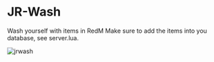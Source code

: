 # JR-Wash
 Wash yourself with items in RedM  Make sure to add the items into you database, see server.lua.

![jrwash](https://github.com/JustRoys/JR-Wash/assets/59421443/3c196e28-fb4c-4d0c-a1e5-facd0142444d)
